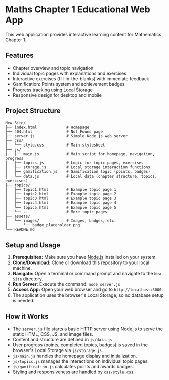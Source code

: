 # Maths Chapter 1 Educational Web App

This web application provides interactive learning content for Mathematics Chapter 1.

## Features

*   Chapter overview and topic navigation
*   Individual topic pages with explanations and exercises
*   Interactive exercises (fill-in-the-blanks) with immediate feedback
*   Gamification: Points system and achievement badges
*   Progress tracking using Local Storage
*   Responsive design for desktop and mobile

## Project Structure

```
New-Site/
├── index.html             # Homepage
├── 404.html               # Not Found page
├── server.js              # Simple Node.js web server
├── css/
│   └── style.css          # Main stylesheet
├── js/
│   ├── main.js            # Main script for homepage, navigation, progress
│   ├── topics.js          # Logic for topic pages, exercises
│   ├── storage.js         # Local storage interaction functions
│   ├── gamification.js    # Gamification logic (points, badges)
│   └── data.js            # Local data (chapter structure, topics, exercises)
├── topics/
│   ├── topic1.html        # Example topic page 1
│   ├── topic2.html        # Example topic page 2
│   ├── topic3.html        # Example topic page 3
│   ├── topic4.html        # Example topic page 4
│   └── topic5.html        # Example topic page 5
│   └── ...                # More topic pages
├── assets/
│   └── images/            # Images, badges, etc.
│       └── badge_placeholder.png
└── README.md
```

## Setup and Usage

1.  **Prerequisites:** Make sure you have [Node.js](https://nodejs.org/) installed on your system.
2.  **Clone/Download:** Clone or download this repository to your local machine.
3.  **Navigate:** Open a terminal or command prompt and navigate to the `New-Site` directory.
4.  **Run Server:** Execute the command: `node server.js`
5.  **Access App:** Open your web browser and go to `http://localhost:3000`.
6.  The application uses the browser's Local Storage, so no database setup is needed.

## How it Works

*   The `server.js` file starts a basic HTTP server using Node.js to serve the static HTML, CSS, JS, and image files.
*   Content and structure are defined in `js/data.js`.
*   User progress (points, completed topics, badges) is saved in the browser's Local Storage via `js/storage.js`.
*   `js/main.js` handles the homepage display and initialization.
*   `js/topics.js` manages the interactions on individual topic pages.
*   `js/gamification.js` calculates points and awards badges.
*   Styling and responsiveness are handled by `css/style.css`.
